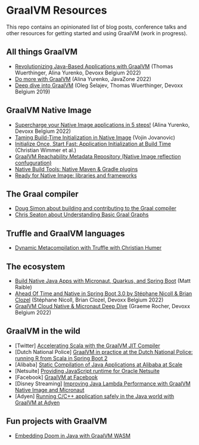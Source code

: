 # GraalVM Resources

This repo contains an opinionated list of blog posts, conference talks and other resources for getting started and using GraalVM (work in progress).

## All things GraalVM

- [Revolutionizing Java-Based Applications with GraalVM](https://www.youtube.com/watch?v=mhmqomex1zk) (Thomas Wuerthinger, Alina Yurenko, Devoxx Belgium 2022)
- [Do more with GraalVM](https://2022.javazone.no/#/program/624a7e82-bcfe-4d02-b7a6-59ba56107e52) (Alina Yurenko, JavaZone 2022)
- [Deep dive into GraalVM](https://www.youtube.com/watch?v=ANN9rxYo5Hg) (Oleg Šelajev, Thomas Wuerthinger, Devoxx Belgium 2019)

## GraalVM Native Image

- [Supercharge your Native Image applications in 5 steps!](https://www.youtube.com/watch?v=gPA-yE6q_PQ) (Alina Yurenko, Devoxx Belgium 2022)
- [Taming Build-Time Initialization in Native Image](https://github.com/graalvm/taming-build-time-initialization) (Vojin Jovanovic)
- [Initialize Once, Start Fast: Application Initialization at Build Time](http://www.christianwimmer.at/Publications/Wimmer19a/Wimmer19a.pdf) (Christian Wimmer et al.)
- [GraalVM Reachability Metadata Repository (Native Image reflection confuguration)](https://github.com/oracle/graalvm-reachability-metadata)
- [Native Build Tools: Native Maven & Gradle plugins](https://github.com/graalvm/native-build-tools)
- [Ready for Native Image: libraries and frameworks](https://www.graalvm.org/native-image/libraries-and-frameworks/)

## The Graal compiler

- [Doug Simon about building and contributing to the Graal compiler](https://www.youtube.com/watch?v=3Gh0cz3vjG8)
- [Chris Seaton about Understanding Basic Graal Graphs](https://chrisseaton.com/truffleruby/basic-graal-graphs/)

## Truffle and GraalVM languages

- [Dynamic Metacompilation with Truffle with Christian Humer](https://www.youtube.com/watch?v=pksRrON5XfU)

## The ecosystem

- [Build Native Java Apps with Micronaut, Quarkus, and Spring Boot](https://www.youtube.com/watch?v=sTebxMbPTCQ) (Matt Raible)
- [Ahead Of Time and Native in Spring Boot 3.0 by Stéphane Nicoll & Brian Clozel](https://www.youtube.com/watch?v=TS4DpYSmfXk) (Stéphane Nicoll, Brian Clozel, Devoxx Belgium 2022)
- [GraalVM Cloud Native & Micronaut Deep Dive](https://www.youtube.com/watch?v=3t-gwFuOtnM) (Graeme Rocher, Devoxx Belgium 2022)

## GraalVM in the wild

- [Twitter] [Accelerating Scala with the GraalVM JIT Compiler](https://www.youtube.com/watch?v=G-vlQaPMAx)
- [Dutch National Police] [GraalVM in practice at the Dutch National Police: running R from Scala in Spring Boot 2](https://vimeo.com/360837119)
- [Alibaba] [Static Compilation of Java Applications at Alibaba at Scale](https://medium.com/graalvm/static-compilation-of-java-applications-at-alibaba-at-scale-2944163c92e)
- [Netsuite] [Providing JavaScript runtime for Oracle Netsuite](https://www.netsuite.com/portal/resource/articles/erp/graal-runtime-technology-improves-netsuite-platform-developer-productivity.shtml)
- [Facebook] [GraalVM at Facebook](https://medium.com/graalvm/graalvm-at-facebook-af09338ac519)
- [Disney Streaming] [Improving Java Lambda Performance with GraalVM Native Image and Micronaut](https://aws.amazon.com/blogs/opensource/improving-developer-productivity-at-disney-with-serverless-and-open-source/)
- [Adyen] [Running C/C++ application safely in the Java world with GraalVM at Adyen](https://www.adyen.com/blog/graalvm-running-c-applications--in-the-cloud)


## Fun projects with GraalVM

- [Embedding Doom in Java with GraalVM WASM](https://github.com/stepstone-tech/doom-graalvm)

